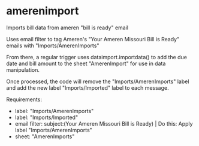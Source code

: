 # amerenimport
Imports bill data from ameren "bill is ready" email

Uses email filter to tag Ameren's "Your Ameren Missouri Bill is Ready" emails with "Imports/AmerenImports"

From there, a regular trigger uses dataimport.importdata() to add the due date and bill amount to the sheet "AmerenImport" for use in data manipulation.

Once processed, the code will remove the "Imports/AmerenImports" label and add the new label "Imports/Imported" label to each message. 

Requirements:
- label: "Imports/AmerenImports"
- label: "Imports/Imported"
- email filter: subject:(Your Ameren Missouri Bill is Ready) | Do this: Apply label "Imports/AmerenImports"
- sheet: "AmerenImports"
